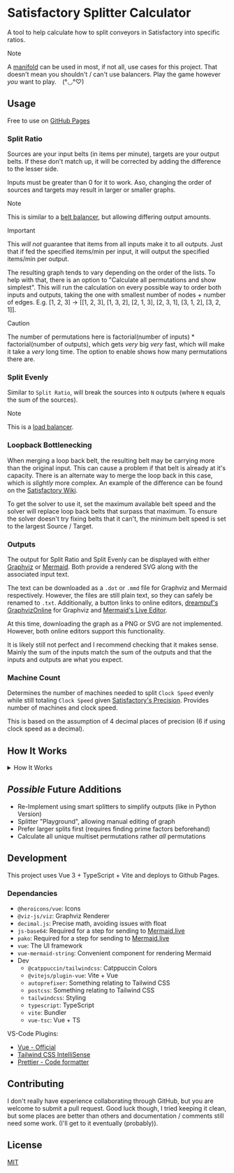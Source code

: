 # Satisfactory Splitter Calculator
A tool to help calculate how to split conveyors in Satisfactory into specific ratios.

> [!NOTE]
> A [manifold](https://satisfactory.wiki.gg/wiki/Manifold) can be used in most, if not all,
> use cases for this project.
> That doesn't mean you shouldn't / can't use balancers. 
> Play the game however *you* want to play.&emsp;(°◡°♡)

## Usage
Free to use on [GitHub Pages](https://icemoonmagic.github.io/Satisfactory-Splitter-Calculator/)

### Split Ratio
Sources are your input belts (in items per minute), targets are your output belts.
If these don't match up, it will be corrected by adding the difference to the lesser side.

Inputs must be greater than 0 for it to work. Aso, changing the order of sources and targets may result in larger or smaller graphs.

> [!NOTE]
> This is similar to a [belt balancer](https://satisfactory.wiki.gg/wiki/Balancer#Belt_balancer), but allowing differing output amounts.

> [!IMPORTANT]
> This *will not* guarantee that items from all inputs make it to all outputs.
> Just that if fed the specified items/min per input, it will output the specified items/min per output.

The resulting graph tends to vary depending on the order of the lists. 
To help with that, there is an option to "Calculate all permutations and show simplest".
This will run the calculation on every possible way to order both inputs and outputs, 
taking the one with smallest number of nodes + number of edges.
E.g. [1, 2, 3] -> [[1, 2, 3], [1, 3, 2], [2, 1, 3], [2, 3, 1], [3, 1, 2], [3, 2, 1]].

> [!CAUTION]
The number of permutations here is factorial(number of inputs) * factorial(number of outputs), which gets *very* big *very* fast, which will make it take a *very* long time.
The option to enable shows how many permutations there are.

### Split Evenly
Similar to `Split Ratio`, will break the sources into `N` outputs (where `N` equals the sum of the sources).

> [!NOTE]
> This is a [load balancer](https://satisfactory.wiki.gg/wiki/Balancer#Load_balancer).

### Loopback Bottlenecking
When merging a loop back belt, the resulting belt may be carrying more than the original input.
This can cause a problem if that belt is already at it's capacity.
There is an alternate way to merge the loop back in this case, which is *slightly* more complex. 
An example of the difference can be found on the 
[Satisfactory Wiki](https://satisfactory.wiki.gg/wiki/Balancer#/media/File:Balancer_odd.png).

To get the solver to use it, set the maximum available belt speed and the solver will replace loop back belts that surpass that maximum.
To ensure the solver doesn't try fixing belts that it can't, the minimum belt speed is set to the largest Source / Target.

### Outputs
The output for Split Ratio and Split Evenly can be displayed with either [Graphviz](https://www.graphviz.org/) or [Mermaid](mermaid.js.org). 
Both provide a rendered SVG along with the associated input text.

The text can be downloaded as a `.dot` or `.mmd` file for Graphviz and Mermaid respectively. However, the files are still plain text, so they can safely be renamed to `.txt`. 
Additionally, a button links to online editors, [dreampuf's GraphvizOnline](https://github.com/dreampuf/GraphvizOnline) for Graphviz and [Mermaid's Live Editor](https://mermaid.live).

At this time, downloading the graph as a PNG or SVG are not implemented. 
However, both online editors support this functionality.

It is likely still not perfect and I recommend checking that it makes sense. Mainly the sum of the inputs match the sum of the outputs and that the inputs and outputs are what you expect.

### Machine Count
Determines the number of machines needed to split `Clock Speed` evenly while still totaling `Clock Speed` given [Satisfactory's Precision](https://satisfactory.fandom.com/wiki/Clock_speed#Precision). Provides number of machines and clock speed.

This is based on the assumption of 4 decimal places of precision (6 if using clock speed as a decimal).

## How It Works
<details>
<summary> How It Works </summary>

### Simplifying Ratio
To reduce the amount of work that needs to be done, the first step is to simlify the ratio. This also helps with decimal inputs.

Using some "fun" math, the lowest common denominator (or, more accurately, lowest common multiple of teh denominators) is found and made to the denominator of each input.
After that, the greatest common factor is found and used as a divisor to get the final simplified ratio.

### Splitting
The inputs are then split into `N` equal parts (where `N` is the sum of the sources). Given there are multiple ways to split to the same number (e.g. 6 be /2 then /3 twice or /3 then /2 thrice), dividing by 2 is prefered over 3 to reduce overall node count. 

If a node can be divided cleanly by 2 or 3, it will be. If it can't be cleanly divided, it will spawn a child and connect carrying "1" more than it has and mark itself as a "back node". When one of it's children becomes able to break into multiple "1" nodes (i.e. equaling 2 or 3), one of it's outputs will be redirected back to the node.

(2 and 3 are mentioned due to being default, but it does change with different a `max split` setting)

("1" may not equal 1 in cases where [Simplifying Ratio](#simplifying-ratio) simplified the sources / targets)

### Merging
Given an array of nodes, `M` nodes are taken to be merged (where `M` equals one of the targets).
These nodes could just be merged together, but that would likely leave a lot of redundent nodes that get split just to be merged together again. 

To fix this, before merging, the parent of a node to be merged is looked at. If all of this parent's children are set to be merged, the children are disconnected and dismissed from merging while the parent is set in their place. This continues untill all the nodes either have no parent or all nodes have children that are excluded from merging.

If a child that is feeding a "back node" is checking itself, all of the children of the "back node" must be set for merging.

### Graphing
The `ConveyorNode`s and `ConveyorLink`s that are used internally represent nodes and edges respectfully (for graphing purposes at least), but need to be converted to work with [Graphviz](#graphviz). This is done simply by iterating over each root and recursing throught their children, recording the nodes and edges along the way. Afterwords, the noted nodes / edges are put into a string following the Dot Language.

</details>

## *Possible* Future Additions
- Re-Implement using smart splitters to simplify outputs (like in Python Version)
- Splitter "Playground", allowing manual editing of graph
- Prefer larger splits first (requires finding prime factors beforehand)
- Calculate all unique multiset permutations rather *all* permutations

## Development
This project uses Vue 3 + TypeScript + Vite and deploys to Github Pages.

### Dependancies
- `@heroicons/vue`: Icons
- `@viz-js/viz`: Graphviz Renderer
- `decimal.js`: Precise math, avoiding issues with float
- `js-base64`: Required for a step for sending to [Mermaid.live](https://mermaid.live)
- `pako`: Required for a step for sending to [Mermaid.live](https://mermaid.live)
- `vue`: The UI framework
- `vue-mermaid-string`: Convenient component for rendering Mermaid
- Dev
    - `@catppuccin/tailwindcss`: Catppuccin Colors
    - `@vitejs/plugin-vue`: Vite + Vue
    - `autoprefixer`: Something relating to Tailwind CSS
    - `postcss`: Something relating to Tailwind CSS
    - `tailwindcss`: Styling
    - `typescript`: TypeScript
    - `vite`: Bundler
    - `vue-tsc`: Vue + TS

VS-Code Plugins:
- [Vue - Official](https://marketplace.visualstudio.com/items?itemName=Vue.volar)
- [Tailwind CSS IntelliSense](https://marketplace.visualstudio.com/items?itemName=bradlc.vscode-tailwindcss)
- [Prettier - Code formatter](https://marketplace.visualstudio.com/items?itemName=esbenp.prettier-vscode)

## Contributing
I don't really have experience collaborating through GitHub, but you are welcome to submit a pull request. Good luck though, I tried keeping it clean, but some places are better than others and documentation / comments still need some work. (I'll get to it eventually (probably)).

## License
[MIT](https://choosealicense.com/licenses/mit/)